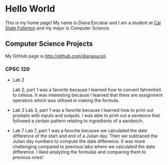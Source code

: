 # Hello World

This is my home page! My name is Diana Escobar and I am a student at [Cal State Fullerton](http://www.fullerton.edu/) and my major is Computer Science.

## Computer Science Projects

My GitHub page is http://github.com/dianasuceli.

### CPSC 120

* Lab 2

    Lab 2, part 1 was a favorite because I learned how to convert fahrenheit to celsius. It was interesting because I learned that there are assignment operators which was utilized in making the formula. 

* Lab 3 
    Lab 3, part 1 was a favorite because I learned how to print out prompts with inputs and outputs. I was able to print out a sentence that followed a certain pattern relating to ingredients of a sandwich. 

* Lab 7
    Lab 7, part 1 was a favorite because we calculated the date difference of the start and end of a Julian day. Then we subtraced the Julian day numbers to compute the date difference. It was more challenging compared to previous labs where we calculated the date difference. I liked analyzing the formulas and comparing them to previous ones! 